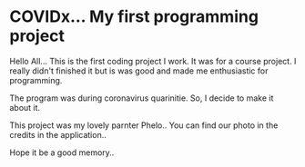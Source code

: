 # COVIDx... My first programming project
Hello All...
This is the first coding project I work. It was for a course project. I really didn't finished it but is was good and made me enthusiastic for programming.

The program was during coronavirus quarinitie. So, I decide to make it about it.

This project was my lovely parnter Phelo.. You can find our photo in the credits in the application..

Hope it be a good memory..
